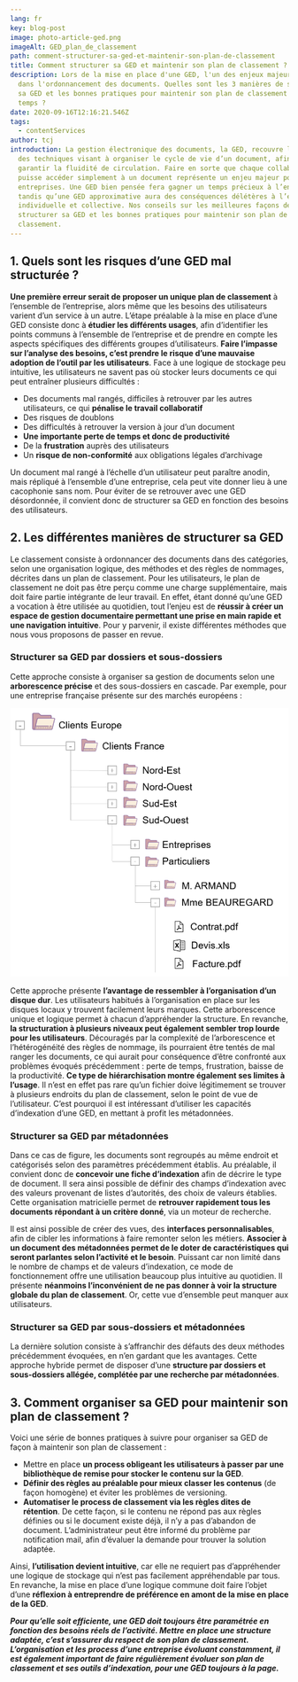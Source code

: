 ```yaml
---
lang: fr
key: blog-post
image: photo-article-ged.png
imageAlt: GED_plan_de_classement
path: comment-structurer-sa-ged-et-maintenir-son-plan-de-classement
title: Comment structurer sa GED et maintenir son plan de classement ?
description: Lors de la mise en place d'une GED, l'un des enjeux majeurs réside
  dans l'ordonnancement des documents. Quelles sont les 3 manières de structurer
  sa GED et les bonnes pratiques pour maintenir son plan de classement dans le
  temps ?
date: 2020-09-16T12:16:21.546Z
tags:
  - contentServices
author: tcj
introduction: La gestion électronique des documents, la GED, recouvre l’ensemble
  des techniques visant à organiser le cycle de vie d’un document, afin d’en
  garantir la fluidité de circulation. Faire en sorte que chaque collaborateur
  puisse accéder simplement à un document représente un enjeu majeur pour les
  entreprises. Une GED bien pensée fera gagner un temps précieux à l’entreprise,
  tandis qu’une GED approximative aura des conséquences délétères à l’échelle
  individuelle et collective. Nos conseils sur les meilleures façons de
  structurer sa GED et les bonnes pratiques pour maintenir son plan de
  classement.
---
```

## 1. Quels sont les risques d’une GED mal structurée ?

**Une première erreur serait de proposer un unique plan de classement** à l’ensemble de l’entreprise, alors même que les besoins des utilisateurs varient d’un service à un autre. L’étape préalable à la mise en place d’une GED consiste donc à **étudier les différents usages**, afin d’identifier les points communs à l’ensemble de l’entreprise et de prendre en compte les aspects spécifiques des différents groupes d’utilisateurs. **Faire l’impasse sur l’analyse des besoins, c’est prendre le risque d’une mauvaise adoption de l’outil par les utilisateurs**. Face à une logique de stockage peu intuitive, les utilisateurs ne savent pas où stocker leurs documents ce qui peut entraîner plusieurs difficultés :

* Des documents mal rangés, difficiles à retrouver par les autres utilisateurs, ce qui **pénalise le travail collaboratif**
* Des risques de doublons
* Des difficultés à retrouver la version à jour d’un document
* **Une importante perte de temps et donc de productivité**
* De la **frustration** auprès des utilisateurs
* Un **risque de non-conformité** aux obligations légales d’archivage

Un document mal rangé à l’échelle d’un utilisateur peut paraître anodin, mais répliqué à l’ensemble d’une entreprise, cela peut vite donner lieu à une cacophonie sans nom. Pour éviter de se retrouver avec une GED désordonnée, il convient donc de structurer sa GED en fonction des besoins des utilisateurs.

## 2. Les différentes manières de structurer sa GED

Le classement consiste à ordonnancer des documents dans des catégories, selon une organisation logique, des méthodes et des règles de nommages, décrites dans un plan de classement. Pour les utilisateurs, le plan de classement ne doit pas être perçu comme une charge supplémentaire, mais doit faire partie intégrante de leur travail. En effet, étant donné qu’une GED a vocation à être utilisée au quotidien, tout l’enjeu est de **réussir à créer un espace de gestion documentaire permettant une prise en main rapide et une navigation intuitive**. Pour y parvenir, il existe différentes méthodes que nous vous proposons de passer en revue.

### Structurer sa GED par dossiers et sous-dossiers

Cette approche consiste à organiser sa gestion de documents selon une **arborescence précise** et des sous-dossiers en cascade. Par exemple, pour une entreprise française présente sur des marchés européens :

![GED_par_dossiers](image_hierarchie_dossiers.png "Structure GED par dossiers")

Cette approche présente **l’avantage de ressembler à l’organisation d’un disque dur**. Les utilisateurs habitués à l’organisation en place sur les disques locaux y trouvent facilement leurs marques. Cette arborescence unique et logique permet à chacun d’appréhender la structure. En revanche, **la structuration à plusieurs niveaux peut également sembler trop lourde pour les utilisateurs**. Découragés par la complexité de l’arborescence et l’hétérogénéité des règles de nommage, ils pourraient être tentés de mal ranger les documents, ce qui aurait pour conséquence d’être confronté aux problèmes évoqués précédemment : perte de temps, frustration, baisse de la productivité. **Ce type de hiérarchisation montre également ses limites à l’usage**. Il n’est en effet pas rare qu’un fichier doive légitimement se trouver à plusieurs endroits du plan de classement, selon le point de vue de l’utilisateur. C’est pourquoi il est intéressant d’utiliser les capacités d’indexation d’une GED, en mettant à profit les métadonnées.

### Structurer sa GED par métadonnées

Dans ce cas de figure, les documents sont regroupés au même endroit et catégorisés selon des paramètres précédemment établis. Au préalable, il convient donc de **concevoir une fiche d’indexation** afin de décrire le type de document. Il sera ainsi possible de définir des champs d’indexation avec des valeurs provenant de listes d’autorités, des choix de valeurs établies. Cette organisation matricielle permet de **retrouver rapidement tous les documents répondant à un critère donné**, via un moteur de recherche.

Il est ainsi possible de créer des vues, des **interfaces personnalisables**, afin de cibler les informations à faire remonter selon les métiers. **Associer à un document des métadonnées permet de le doter de caractéristiques qui seront parlantes selon l’activité et le besoin**. Puissant car non limité dans le nombre de champs et de valeurs d’indexation, ce mode de fonctionnement offre une utilisation beaucoup plus intuitive au quotidien. Il présente **néanmoins l’inconvénient de ne pas donner à voir la structure globale du plan de classement**. Or, cette vue d’ensemble peut manquer aux utilisateurs.

### Structurer sa GED par sous-dossiers et métadonnées

La dernière solution consiste à s’affranchir des défauts des deux méthodes précédemment évoquées, en n’en gardant que les avantages. Cette approche hybride permet de disposer d’une **structure par dossiers et sous-dossiers allégée, complétée par une recherche par métadonnées**.

## 3. Comment organiser sa GED pour maintenir son plan de classement ?

Voici une série de bonnes pratiques à suivre pour organiser sa GED de façon à maintenir son plan de classement :

* Mettre en place **un process obligeant les utilisateurs à passer par une bibliothèque de remise pour stocker le contenu sur la GED**.
* **Définir des règles au préalable pour mieux classer les contenus** (de façon homogène) et éviter les problèmes de versioning.
* **Automatiser le process de classement via les règles dites de rétention**. De cette façon, si le contenu ne répond pas aux règles définies ou si le document existe déjà, il n’y a pas d’abandon de document. L’administrateur peut être informé du problème par notification mail, afin d’évaluer la demande pour trouver la solution adaptée.

Ainsi, **l’utilisation devient intuitive**, car elle ne requiert pas d’appréhender une logique de stockage qui n’est pas facilement appréhendable par tous. En revanche, la mise en place d’une logique commune doit faire l’objet d’une **réflexion à entreprendre de préférence en amont de la mise en place de la GED**.

***Pour qu’elle soit efficiente, une GED doit toujours être paramétrée en fonction des besoins réels de l’activité. Mettre en place une structure adaptée, c’est s’assurer du respect de son plan de classement. L’organisation et les process d’une entreprise évoluant constamment, il est également important de faire régulièrement évoluer son plan de classement et ses outils d’indexation, pour une GED toujours à la page.***